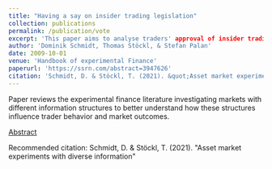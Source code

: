 ```yaml
---
title: "Having a say on insider trading legislation"
collection: publications
permalink: /publication/vote
excerpt: 'This paper aims to analyse traders' approval of insider trading legislation, controlling for traders' prospects to receive non-public information.'
author: 'Dominik Schmidt, Thomas Stöckl, & Stefan Palan'
date: 2009-10-01
venue: 'Handbook of experimental Finance'
paperurl: 'https://ssrn.com/abstract=3947626'
citation: 'Schmidt, D. & Stöckl, T. (2021). &quot;Asset market experiments with diverse information&quot; <i>Handbook of experimenal Finance 1</i>. 1(1).'
---
```


Paper reviews the experimental finance literature investigating markets with different information structures to better understand how these structures influence trader behavior and market outcomes. 

[Abstract](https://ssrn.com/abstract=3947626)

Recommended citation: Schmidt, D. & Stöckl, T. (2021). &quot;Asset market experiments with diverse information&quot; 
